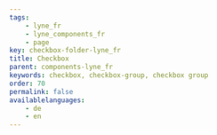 ```yaml
---
tags: 
    - lyne_fr
    - lyne_components_fr
    - page
key: checkbox-folder-lyne_fr
title: Checkbox
parent: components-lyne_fr
keywords: checkbox, checkbox-group, checkbox group
order: 70
permalink: false
availablelanguages: 
    - de
    - en
---
```

